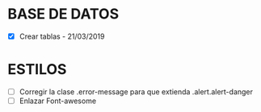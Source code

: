# BASE DE DATOS
- [x] Crear tablas - 21/03/2019

# ESTILOS
- [ ] Corregir la clase .error-message para que extienda .alert.alert-danger
- [ ] Enlazar Font-awesome